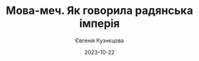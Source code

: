---
layout: default
modal-id: 39
date: 2023-10-22
title: Мова-меч. Як говорила радянська імперія
author: Євгенія Кузнєцова
author_label: Авторка
img: mova-mech-yevheniya-kuznetsova.jpg
project-date: 2023
category: Філологія, Нон-фікшн
description: "Ця книжка – це спроба відповісти на питання: Чому наші стосунки з мовами саме такі? Чому і зараз є люди, яким соромно говорити мовою власних батьків чи дідів? Чому нам буває соромно за рідні діалекти? Чому деякі з нас досі вважають, що мова – це нейтральна річ у собі, і не знати мову власної країни – це нормально? Чому на території сучасної Росії прямо зараз гине стільки мов? Чому якась мова комусь здається вищою, а якась – нижчою?

Мова-меч у ста невеликих розділах описує мовну реальність СРСР. Книжку можна починати читати з будь-якого розділу. Це науково-популярне видання для широкого кола читачів про мовні стосунки на тлі радянського періоду.

Мова-меч – це не заклик озброюватись мовою, як мечем. Ця книжка описує те, як в Радянському Союзі мечем стала російська. Рідна мова у боротьбі з імперіями має стати щитом."
---